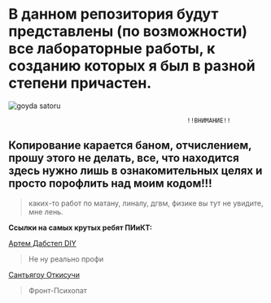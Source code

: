# В данном репозитория будут представлены (по возможности) все лабораторные работы, к созданию которых я был в разной степени причастен.
![goyda satoru](https://c.tenor.com/zZOt7alSzAMAAAAd/tenor.gif)


                                                     !!ВНИМАНИЕ!! 
## Копирование карается баном, отчислением, прошу этого не делать, все, что находится здесь нужно лишь в ознакомительных целях и просто порофлить над моим кодом!!!
> каких-то работ по матану, линалу, дгвм, физике вы тут не увидите, мне лень.  


**Ссылки на самых крутых ребят ПИиКТ:**  
  
[Артем Дабстеп DIY](https://github.com/senya-2011])
> Не ну реально профи

  

[Сантьягоу Откисучи](https://github.com/naku0) 
> Фронт-Психопат
